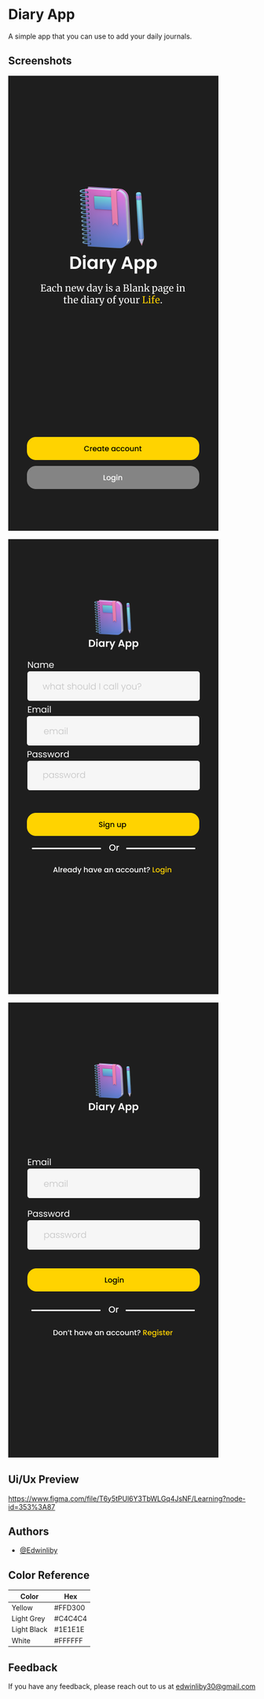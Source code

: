 
# Diary App

A simple app that you can use to add your daily journals.
 


## Screenshots

![App Screenshot](https://github.com/Edwinliby/Diary_APP/blob/main/diary_app/lib/Screenshots/1.png?raw=true)

![App Screenshot](https://github.com/Edwinliby/Diary_APP/blob/main/diary_app/lib/Screenshots/2.png?raw=true)

![App Screenshot](https://github.com/Edwinliby/Diary_APP/blob/main/diary_app/lib/Screenshots/3.png?raw=true)

## Ui/Ux Preview

https://www.figma.com/file/T6y5tPUl6Y3TbWLGq4JsNF/Learning?node-id=353%3A87
## Authors

- [@Edwinliby](https://github.com/Edwinliby)

## Color Reference

| Color             | Hex                                                                |
| ----------------- | ------------------------------------------------------------------ |
| Yellow | #FFD300|
| Light Grey | #C4C4C4 |
| Light Black | #1E1E1E |
| White |  #FFFFFF |


## Feedback

If you have any feedback, please reach out to us at edwinliby30@gmail.com
